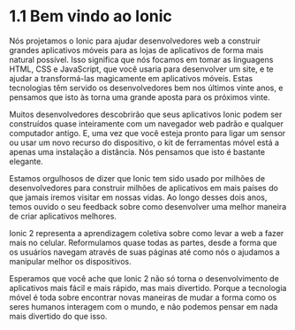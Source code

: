 # 1.1 Bem vindo ao Ionic

Nós projetamos o Ionic para ajudar desenvolvedores web a construir grandes aplicativos móveis para as lojas de aplicativos de forma mais natural possível. Isso significa que nós focamos em tomar as linguagens HTML, CSS e JavaScript, que você usaria para desenvolver um site, e te ajudar a transformá-las magicamente em aplicativos móveis. Estas tecnologias têm servido os desenvolvedores bem nos últimos vinte anos, e pensamos que isto às torna uma grande aposta para os próximos vinte.

Muitos desenvolvedores descobrirão que seus aplicativos Ionic podem ser construídos quase inteiramente com um navegador web padrão e qualquer computador antigo. E, uma vez que você esteja pronto para ligar um sensor ou usar um novo recurso do dispositivo, o kit de ferramentas móvel está a apenas uma instalação a distância. Nós pensamos que isto é bastante elegante.

Estamos orgulhosos de dizer que Ionic tem sido usado por milhões de desenvolvedores para construir milhões de aplicativos em mais países do que jamais iremos visitar em nossas vidas. Ao longo desses dois anos, temos ouvido o seu feedback sobre como desenvolver uma melhor maneira de criar aplicativos melhores.

Ionic 2 representa a aprendizagem coletiva sobre como levar a web a fazer mais no celular. Reformulamos quase todas as partes, desde a forma que os usuários navegam através de suas páginas até como nós o ajudamos a manipular melhor os dispositivos.

Esperamos que você ache que Ionic 2 não só torna o desenvolvimento de aplicativos mais fácil e mais rápido, mas mais divertido. Porque a tecnologia móvel é toda sobre encontrar novas maneiras de mudar a forma como os seres humanos interagem com o mundo, e não podemos pensar em nada mais divertido do que isso.
